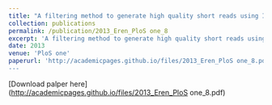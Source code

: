 ```yaml
---
title: "A filtering method to generate high quality short reads using Illumina paired-end technology"
collection: publications
permalink: /publication/2013_﻿Eren_PloS one_8
excerpt: 'A filtering method to generate high quality short reads using Illumina paired-end technology'
date: 2013
venue: 'PloS one'
paperurl: 'http://academicpages.github.io/files/2013_﻿Eren_PloS one_8.pdf
---
```

[Download palper here] (http://academicpages.github.io/files/2013_﻿Eren_PloS one_8.pdf)